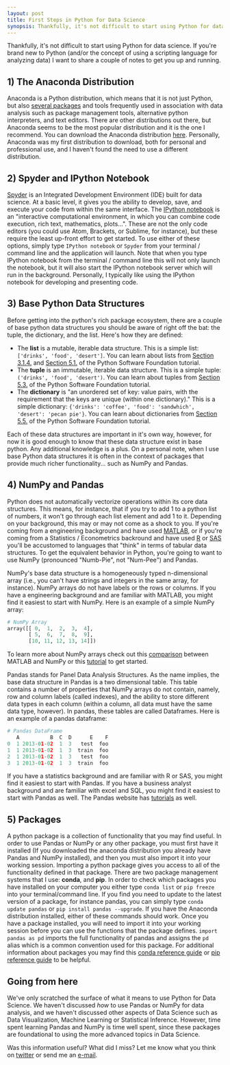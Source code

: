 ```yaml
---
layout: post
title: First Steps in Python for Data Science
synopsis: Thankfully, it's not difficult to start using Python for data analysis. If you're brand new to Python I want to share a couple of notes to get you up and running.
---
```


Thankfully, it's not difficult to start using Python for data science. If you're brand new to Python (and/or the concept of using a scripting language for analyzing data) I want to share a couple of notes to get you up and running.

## 1) The Anaconda Distribution

Anaconda is a Python distribution, which means that it is not just Python, but also [several packages](http://docs.continuum.io/anaconda/pkg-docs) and tools frequently used in association with data analysis such as package management tools, alternative python interpreters, and text editors. There are other distributions out there, but Anaconda seems to be the most popular distribution and it is the one I recommend. You can download the Anaconda distribution [here](https://www.continuum.io/downloads). Personally, Anaconda was my first distribution to download, both for personal and professional use, and I haven't found the need to use a different distribution.

## 2) Spyder and IPython Notebook

[Spyder](https://en.wikipedia.org/wiki/Spyder_(software)) is an Integrated Development Environment (IDE) built for data science. At a basic level, it gives you the ability to develop, save, and execute your code from within the same interface. The [IPython notebook](http://ipython.org/notebook.html) is an "interactive computational environment, in which you can combine code execution, rich text, mathematics, plots...". These are not the only code editors (you could use Atom, Brackets, or Sublime, for instance), but these require the least up-front effort to get started. To use either of these options, simply type ```IPython notebook``` or ```Spyder``` from your terminal / command line and the application will launch. Note that when you type IPython notebook from the terminal / command line this will not only launch the notebook, but it will also start the IPython notebook server which will run in the background. Personally, I typically like using the IPython notebook for developing and presenting code.

## 3) Base Python Data Structures

Before getting into the python's rich package ecosystem, there are a couple of base python data structures you should be aware of right off the bat: the tuple, the dictionary, and the list. Here's how they are defined:

* The **list** is a mutable, iterable data structure. This is a simple list: ```['drinks', 'food', 'desert']```. You can learn about lists from [Section 3.1.4.](https://docs.python.org/2/tutorial/introduction.html#lists) [](https://docs.python.org/2/tutorial/introduction.html#lists) and [Section 5.1.](https://docs.python.org/2/tutorial/datastructures.html#more-on-lists) of the Python Software Foundation tutorial.
* The **tuple** is an immutable, iterable data structure. This is a simple tuple: ```('drinks', 'food', 'desert')```. You can learn about tuples from [Section 5.3.](https://docs.python.org/2/tutorial/datastructures.html#tuples-and-sequences) [](https://docs.python.org/2/tutorial/introduction.html#lists)of the Python Software Foundation tutorial.
* The **dictionary** is "an unordered set of key: value pairs, with the requirement that the keys are unique (within one dictionary)." This is a simple dictionary: ```{'drinks': 'coffee', 'food': 'sandwhich', 'desert': 'pecan pie'}```. You can learn about dictionaries from [Section 5.5.](https://docs.python.org/2/tutorial/datastructures.html#dictionaries) [](https://docs.python.org/2/tutorial/introduction.html#lists)of the Python Software Foundation tutorial.

Each of these data structures are important in it's own way, however, for now it is good enough to know that these data structure exist in base python. Any additional knowledge is a plus. On a personal note, when I use base Python data structures it is often in the context of packages that provide much richer functionality... such as NumPy and Pandas.

## 4) NumPy and Pandas

Python does not automatically vectorize operations within its core data structures. This means, for instance, that if you try to add 1 to a python list of numbers, it won't go through each list element and add 1 to it. Depending on your background, this may or may not come as a shock to you. If you're coming from a engineering background and have used [MATLAB](http://www.mathworks.com/products/matlab/), or if you're coming from a Statistics / Econometrics backround and have used [R](https://en.wikipedia.org/wiki/R_(programming_language)) or [SAS](https://www.sas.com/en_us/home.html) you'll be accustomed to languages that "think" in terms of tabular data structures. To get the equivalent behavior in Python, you're going to want to use NumPy (pronounced "Numb-Pie", not "Num-Pee") and Pandas.

NumPy's base data structure is a homogeneously typed n-dimensional array (i.e., you can't have strings and integers in the same array, for instance). NumPy arrays do not have labels or the rows or columns. If you have a engineering background and are familiar with MATLAB, you might find it easiest to start with NumPy. Here is an example of a simple NumPy array:

``` python
# NumPy Array
array([[ 0,  1,  2,  3,  4],
       [ 5,  6,  7,  8,  9],
       [10, 11, 12, 13, 14]])
```

To learn more about NumPy arrays check out this [comparison](https://docs.scipy.org/doc/numpy-dev/user/numpy-for-matlab-users.html) between MATLAB and NumPy or this  [tutorial](https://docs.scipy.org/doc/numpy-dev/user/quickstart.html) to get started.

Pandas stands for Panel Data Analysis Structures. As the name implies, the base data structure in Pandas is a two dimensional table. This table contains a number of properties that NumPy arrays do not contain, namely, row and column labels (called indexes), and the ability to store different data types in each column (within a column, all data must have the same data type, however). In pandas, these tables are called Dataframes. Here is an example of a pandas dataframe:

``` python
# Pandas DataFrame
   A          B  C  D      E    F
0  1 2013-01-02  1  3   test  foo
1  1 2013-01-02  1  3  train  foo
2  1 2013-01-02  1  3   test  foo
3  1 2013-01-02  1  3  train  foo
```

If you have a statistics background and are familiar with R or SAS, you might find it easiest to start with Pandas. If you have a business analyst background and are familiar with excel and SQL, you might find it easiest to start with Pandas as well. The Pandas website has [tutorials](http://pandas.pydata.org/pandas-docs/stable/tutorials.html) as well.

## 5) Packages

A python package is a collection of functionality that you may find useful. In order to use Pandas or NumPy or any other package, you must first have it installed (If you downloaded the anaconda distribution you already have Pandas and NumPy installed), and then you must also import it into your working session.  Importing a python package gives you access to all of the functionality defined in that package. There are two package management systems that I use: **conda**, and **pip**. In order to check which packages you have installed on your computer you either type ```conda list``` or ```pip freeze``` into your terminal/command line. If you find you need to update to the latest version of a package, for instance pandas, you can simply type ```conda update pandas``` or ```pip install pandas --upgrade```. If you have the Anaconda distribution installed, either of these commands should work. Once you have a package installed, you will need to import it into your working session before you can use the functions that the package defines. ```import pandas as pd``` imports the full functionality of pandas and assigns the ```pd``` alias which is a common convention used for this package. For additional information about packages you may find this [conda reference guide](http://conda.pydata.org/docs/_downloads/conda-cheatsheet.pdf) or [pip reference guide](http://pip.readthedocs.org/en/stable/reference/) to be helpful.

## Going from here

We've only scratched the surface of what it means to use Python for Data Science. We haven't discussed *how* to use Pandas or NumPy for data analysis, and we haven't discussed other aspects of Data Science such as Data Visualization, Machine Learning or Statistical Inference. However, time spent learning Pandas and NumPy is time well spent, since these packages are  foundational to using the more advanced topics in Data Science.

Was this information useful? What did I miss? Let me know what you think on [twitter](https://twitter.com/josiahjdavis) or send me an [e-mail](mailto:josiah.j.davis@gmail.com).
